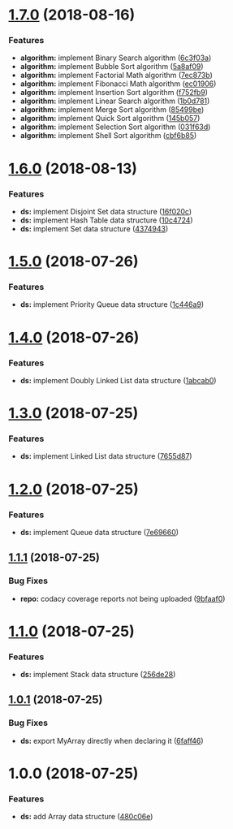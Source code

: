 # [1.7.0](https://github.com/akhenda/es6-data-structures-and-algorithms/compare/v1.6.0...v1.7.0) (2018-08-16)


### Features

* **algorithm:** implement Binary Search algorithm ([6c3f03a](https://github.com/akhenda/es6-data-structures-and-algorithms/commit/6c3f03a))
* **algorithm:** implement Bubble Sort algorithm ([5a8af09](https://github.com/akhenda/es6-data-structures-and-algorithms/commit/5a8af09))
* **algorithm:** implement Factorial Math algorithm ([7ec873b](https://github.com/akhenda/es6-data-structures-and-algorithms/commit/7ec873b))
* **algorithm:** implement Fibonacci Math algorithm ([ec01906](https://github.com/akhenda/es6-data-structures-and-algorithms/commit/ec01906))
* **algorithm:** implement Insertion Sort algorithm ([f752fb9](https://github.com/akhenda/es6-data-structures-and-algorithms/commit/f752fb9))
* **algorithm:** implement Linear Search algorithm ([1b0d781](https://github.com/akhenda/es6-data-structures-and-algorithms/commit/1b0d781))
* **algorithm:** implement Merge Sort algorithm ([85499be](https://github.com/akhenda/es6-data-structures-and-algorithms/commit/85499be))
* **algorithm:** implement Quick Sort algorithm ([145b057](https://github.com/akhenda/es6-data-structures-and-algorithms/commit/145b057))
* **algorithm:** implement Selection Sort algorithm ([031f63d](https://github.com/akhenda/es6-data-structures-and-algorithms/commit/031f63d))
* **algorithm:** implement Shell Sort algorithm ([cbf6b85](https://github.com/akhenda/es6-data-structures-and-algorithms/commit/cbf6b85))

# [1.6.0](https://github.com/akhenda/es6-data-structures-and-algorithms/compare/v1.5.0...v1.6.0) (2018-08-13)


### Features

* **ds:** implement Disjoint Set data structure ([16f020c](https://github.com/akhenda/es6-data-structures-and-algorithms/commit/16f020c))
* **ds:** implement Hash Table data structure ([10c4724](https://github.com/akhenda/es6-data-structures-and-algorithms/commit/10c4724))
* **ds:** implement Set data structure ([4374943](https://github.com/akhenda/es6-data-structures-and-algorithms/commit/4374943))

# [1.5.0](https://github.com/akhenda/es6-data-structures-and-algorithms/compare/v1.4.0...v1.5.0) (2018-07-26)


### Features

* **ds:** implement Priority Queue data structure ([1c446a9](https://github.com/akhenda/es6-data-structures-and-algorithms/commit/1c446a9))

# [1.4.0](https://github.com/akhenda/es6-data-structures-and-algorithms/compare/v1.3.0...v1.4.0) (2018-07-26)


### Features

* **ds:** implement Doubly Linked List data structure ([1abcab0](https://github.com/akhenda/es6-data-structures-and-algorithms/commit/1abcab0))

# [1.3.0](https://github.com/akhenda/es6-data-structures-and-algorithms/compare/v1.2.0...v1.3.0) (2018-07-25)


### Features

* **ds:** implement Linked List data structure ([7655d87](https://github.com/akhenda/es6-data-structures-and-algorithms/commit/7655d87))

# [1.2.0](https://github.com/akhenda/es6-data-structures-and-algorithms/compare/v1.1.1...v1.2.0) (2018-07-25)


### Features

* **ds:** implement Queue data structure ([7e69660](https://github.com/akhenda/es6-data-structures-and-algorithms/commit/7e69660))

## [1.1.1](https://github.com/akhenda/es6-data-structures-and-algorithms/compare/v1.1.0...v1.1.1) (2018-07-25)


### Bug Fixes

* **repo:** codacy coverage reports not being uploaded ([9bfaaf0](https://github.com/akhenda/es6-data-structures-and-algorithms/commit/9bfaaf0))

# [1.1.0](https://github.com/akhenda/es6-data-structures-and-algorithms/compare/v1.0.1...v1.1.0) (2018-07-25)


### Features

* **ds:** implement Stack data structure ([256de28](https://github.com/akhenda/es6-data-structures-and-algorithms/commit/256de28))

## [1.0.1](https://github.com/akhenda/es6-data-structures-and-algorithms/compare/v1.0.0...v1.0.1) (2018-07-25)


### Bug Fixes

* **ds:** export MyArray directly when declaring it ([6faff46](https://github.com/akhenda/es6-data-structures-and-algorithms/commit/6faff46))

# 1.0.0 (2018-07-25)


### Features

* **ds:** add Array data structure ([480c06e](https://github.com/akhenda/es6-data-structures-and-algorithms/commit/480c06e))
